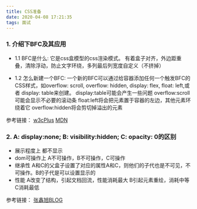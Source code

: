 ```yaml
---
title: CSS准备
date: 2020-04-08 17:21:35
tags: 面试
---
```


### 1. 介绍下BFC及其应用
+ 1.1 BFC是什么:
它是css盒模型的css渲染模式。
有着盒子对齐，外边距重叠，清除浮动，防止文字环绕，多列最后列宽度自定义（不挤掉）

+ 1.2 怎么新建一个BFC:
一个新的BFC可以通过给容器添加任何一个触发BFC的CSS样式，如overflow: scroll, overflow: hidden, display: flex, float: left,或者 display: table来创建。
display:table可能会产生一些问题
overflow:scroll可能会显示不必要的滚动条
float:left将会把元素置于容器的左边，其他元素环绕着它
overflow:hidden将会剪切掉溢出的元素

参考链接：
[w3cPlus](https://www.w3cplus.com/css/understanding-block-formatting-contexts-in-css.html)
[MDN](https://developer.mozilla.org/zh-CN/docs/Web/Guide/CSS/Block_formatting_context)


### 2. A: display:none; B: visibility:hidden; C: opacity: 0的区别
+ 展示程度上
都不显示
+ dom可操作上
A不可操作，B不可操作，C可操作
+ 继承性
A和C的父盒子设置了对应的属性A和C，则他们的子代也是不可见，不可操作。B的子代是可以设置显示的
+ 性能
A改变了结构，引起文档回流，性能消耗最大
B引起元素重绘，消耗中等
C消耗最低

参考链接：
[张鑫旭BLOG](https://www.zhangxinxu.com/wordpress/2012/02/css-overflow-hidden-visibility-hidden-disabled-use/)
